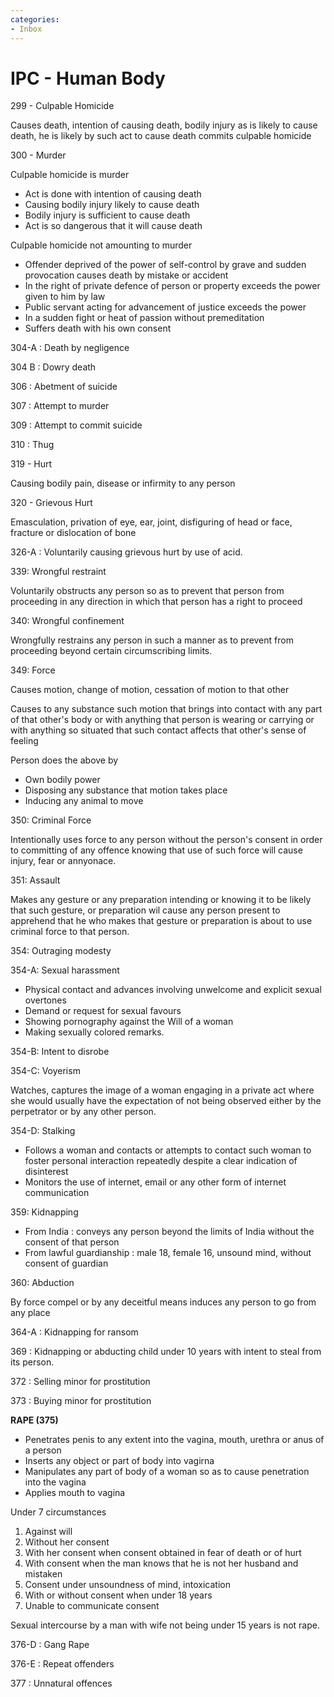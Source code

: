 ```yaml
---
categories:
- Inbox
---
```

# IPC - Human Body

299 - Culpable Homicide

Causes death, intention of causing death, bodily injury as is likely to cause death, he is likely by such act to cause death commits culpable homicide

  

300 - Murder

Culpable homicide is murder

- Act is done with intention of causing death
- Causing bodily injury likely to cause death
- Bodily injury is sufficient to cause death
- Act is so dangerous that it will cause death

  

Culpable homicide not amounting to murder

- Offender deprived of the power of self-control by grave and sudden provocation causes death by mistake or accident
- In the right of private defence of person or property exceeds the power given to him by law
- Public servant acting for advancement of justice exceeds the power
- In a sudden fight or heat of passion without premeditation
- Suffers death with his own consent

  

304-A : Death by negligence

304 B : Dowry death

  

306 : Abetment of suicide

  

307 : Attempt to murder

  

309 : Attempt to commit suicide

  

310 : Thug

  

319 - Hurt

Causing bodily pain, disease or infirmity to any person

  

320 - Grievous Hurt

Emasculation, privation of eye, ear, joint, disfiguring of head or face, fracture or dislocation of bone 

  

326-A : Voluntarily causing grievous hurt by use of acid.

  

339: Wrongful restraint

Voluntarily obstructs any person so as to prevent that person from proceeding in any direction in which that person has a right to proceed

  

340: Wrongful confinement

Wrongfully restrains any person in such a manner as to prevent from proceeding beyond certain circumscribing limits.

  

349: Force

Causes motion, change of motion, cessation of motion to that other

Causes to any substance such motion that brings into contact with any part of that other's body or with anything that person is wearing or carrying or with anything so situated that such contact affects that other's sense of feeling

  

Person does the above by

- Own bodily power
- Disposing any substance that motion takes place
- Inducing any animal to move

  

350: Criminal Force

Intentionally uses force to any person without the person's consent in order to committing of any offence knowing that use of such force will cause injury, fear or annyonace.

  

351: Assault

Makes any gesture or any preparation intending or knowing it to be likely that such gesture, or preparation wil cause any person present to apprehend that he who makes that gesture or preparation is about to use criminal force to that person.

  

354: Outraging modesty

354-A: Sexual harassment

- Physical contact and advances involving unwelcome and explicit sexual overtones
- Demand or request for sexual favours
- Showing pornography against the Will of a woman
- Making sexually colored remarks.

  

354-B: Intent to disrobe

  

354-C: Voyerism

Watches, captures the image of a woman engaging in a private act where she would usually have the expectation of not being observed either by the perpetrator or by any other person.

  

354-D: Stalking

- Follows a woman and contacts or attempts to contact such woman to foster personal interaction repeatedly despite a clear indication of disinterest
- Monitors the use of internet, email or any other form of internet communication

  

359: Kidnapping

- From India : conveys any person beyond the limits of India without the consent of that person
- From lawful guardianship : male 18, female 16, unsound mind, without consent of guardian

  

360: Abduction

By force compel or by any deceitful means induces any person to go from any place

  

364-A : Kidnapping for ransom

  

369 : Kidnapping or abducting child under 10 years with intent to steal from its person.

  

372 : Selling minor for prostitution

  

373 : Buying minor for prostitution

  

**RAPE (375)**

- Penetrates penis to any extent into the vagina, mouth, urethra or anus of a person
- Inserts any object or part of body into vagirna
- Manipulates any part of body of a woman so as to cause penetration into the vagina
- Applies mouth to vagina

  

Under 7 circumstances

1. Against will
2. Without her consent
3. With her consent when consent obtained in fear of death or of hurt
4. With consent when the man knows that he is not her husband and mistaken
5. Consent under unsoundness of mind, intoxication
6. With or without consent when under 18 years
7. Unable to communicate consent

  

Sexual intercourse by a man with wife not being under 15 years is not rape.

  

376-D : Gang Rape

376-E : Repeat offenders

  

377 : Unnatural offences